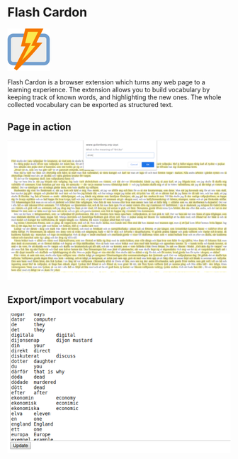 # Flash Cardon

![Icon](assets/icon.svg)

Flash Cardon is a browser extension which turns any web page to a learning experience. The extension allows you to build vocabulary by keeping track of known words, and highlighting the new ones. The whole collected vocabulary can be exported as structured text.

## Page in action

![Page in action](assets/screenshot.png)

## Export/import vocabulary

![Export/Import page](assets/screenshot2.png)